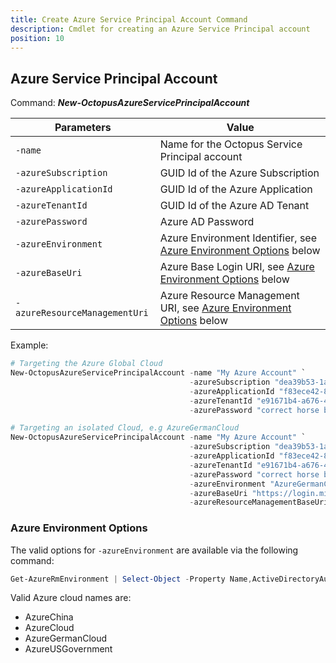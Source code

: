 ```yaml
---
title: Create Azure Service Principal Account Command
description: Cmdlet for creating an Azure Service Principal account
position: 10
---
```


## Azure Service Principal Account
Command: **_New-OctopusAzureServicePrincipalAccount_**

| Parameters                    | Value                                                                                                      |
|-------------------------------|------------------------------------------------------------------------------------------------------------|
| `-name`                       | Name for the Octopus Service Principal account                                                             |
| `-azureSubscription`          | GUID Id of the Azure Subscription                                                                          |
| `-azureApplicationId`         | GUID Id of the Azure Application                                                                           |
| `-azureTenantId`              | GUID Id of the Azure AD Tenant                                                                             |
| `-azurePassword`              | Azure AD Password                                                                                          |
| `-azureEnvironment`           | Azure Environment Identifier,  see [Azure Environment Options](#azure-environment-options) below           |
| `-azureBaseUri`               | Azure Base Login URI, see [Azure Environment Options](#azure-environment-options) below                    |
| `-azureResourceManagementUri` | Azure Resource Management URI,  see [Azure Environment Options](#azure-environment-options) below          |

Example:
```powershell
# Targeting the Azure Global Cloud
New-OctopusAzureServicePrincipalAccount -name "My Azure Account" `
                                        -azureSubscription "dea39b53-1ac8-4adc-b291-a44b205921af" `
                                        -azureApplicationId "f83ece42-857d-44ed-9652-0765af7fa7d4" `
                                        -azureTenantId "e91671b4-a676-4cb6-8ff8-69fcb8e048d6" `
                                        -azurePassword "correct horse battery staple" `

# Targeting an isolated Cloud, e.g AzureGermanCloud
New-OctopusAzureServicePrincipalAccount -name "My Azure Account" `
                                        -azureSubscription "dea39b53-1ac8-4adc-b291-a44b205921af" `
                                        -azureApplicationId "f83ece42-857d-44ed-9652-0765af7fa7d4" `
                                        -azureTenantId "e91671b4-a676-4cb6-8ff8-69fcb8e048d6" `
                                        -azurePassword "correct horse battery staple" `
                                        -azureEnvironment "AzureGermanCloud" `
                                        -azureBaseUri "https://login.microsoftonline.de/" `
                                        -azureResourceManagementBaseUri "https://management.microsoftazure.de/"
```

### Azure Environment Options

The valid options for `-azureEnvironment` are available via the following command:
```powershell
Get-AzureRmEnvironment | Select-Object -Property Name,ActiveDirectoryAuthority,ResourceManagerUrl
```

Valid Azure cloud names are:
- AzureChina
- AzureCloud
- AzureGermanCloud
- AzureUSGovernment